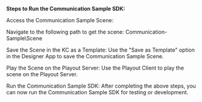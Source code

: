 **Steps to Run the Communication Sample SDK:**

Access the Communication Sample Scene:

Navigate to the following path to get the scene: Communication-Sample\Scene

Save the Scene in the KC as a Template:
Use the "Save as Template" option in the Designer App to save the Communication Sample Scene.

Play the Scene on the Playout Server:
Use the Playout Client to play the scene on the Playout Server.

Run the Communication Sample SDK:
After completing the above steps, you can now run the Communication Sample SDK for testing or development.
